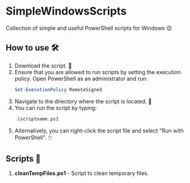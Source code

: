 # SimpleWindowsScripts

Collection of simple and useful PowerShell scripts for Windows 😊

## How to use 🛠️
1. Download the script. 💾
2. Ensure that you are allowed to run scripts by setting the execution policy. Open PowerShell as an administrator and run:
    ```powershell
    Set-ExecutionPolicy RemoteSigned
    ```
3. Navigate to the directory where the script is located. 📂
4. You can run the script by typing:
    ```powershell
    .\scriptname.ps1
    ```
5. Alternatively, you can right-click the script file and select "Run with PowerShell". 🖱️

## Scripts 📜
1. **cleanTempFiles.ps1** - Script to clean temporary files.

